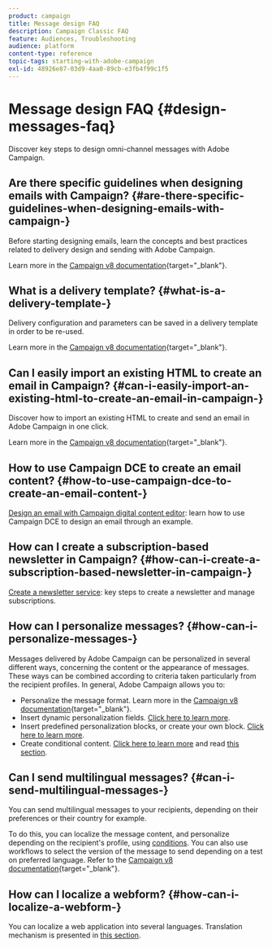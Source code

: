 ```yaml
---
product: campaign
title: Message design FAQ
description: Campaign Classic FAQ
feature: Audiences, Troubleshooting
audience: platform
content-type: reference
topic-tags: starting-with-adobe-campaign
exl-id: 48926e87-03d9-4aa0-89cb-e3fb4f99c1f5
---
```

# Message design FAQ {#design-messages-faq}



Discover key steps to design omni-channel messages with Adobe Campaign.

## Are there specific guidelines when designing emails with Campaign? {#are-there-specific-guidelines-when-designing-emails-with-campaign-}

Before starting designing emails, learn the concepts and best practices related to delivery design and sending with Adobe Campaign.

Learn more in the [Campaign v8 documentation](https://experienceleague.adobe.com/docs/campaign/campaign-v8/send/delivery-best-practices.html){target="_blank"}.

## What is a delivery template? {#what-is-a-delivery-template-}

Delivery configuration and parameters can be saved in a delivery template in order to be re-used.

Learn more in the [Campaign v8 documentation](https://experienceleague.adobe.com/docs/campaign/campaign-v8/send/create-templates.html){target="_blank"}.

## Can I easily import an existing HTML to create an email in Campaign? {#can-i-easily-import-an-existing-html-to-create-an-email-in-campaign-}

Discover how to import an existing HTML to create and send an email in Adobe Campaign in one click.

Learn more in the [Campaign v8 documentation](https://experienceleague.adobe.com/docs/campaign/campaign-v8/send/emails/defining-the-email-content.html#message-content){target="_blank"}.

## How to use Campaign DCE to create an email content? {#how-to-use-campaign-dce-to-create-an-email-content-}

[Design an email with Campaign digital content editor](../../web/using/use-case-creating-an-email-delivery.md): learn how to use Campaign DCE to design an email through an example.

## How can I create a subscription-based newsletter in Campaign? {#how-can-i-create-a-subscription-based-newsletter-in-campaign-}

[Create a newsletter service](../../delivery/using/managing-subscriptions.md): key steps to create a newsletter and manage subscriptions.

## How can I personalize messages? {#how-can-i-personalize-messages-}

Messages delivered by Adobe Campaign can be personalized in several different ways, concerning the content or the appearance of messages. These ways can be combined according to criteria taken particularly from the recipient profiles. In general, Adobe Campaign allows you to:

* Personalize the message format. Learn more in the [Campaign v8 documentation](https://experienceleague.adobe.com/docs/campaign/campaign-v8/send/emails/defining-the-email-content.html#message-content){target="_blank"}.
* Insert dynamic personalization fields. [Click here to learn more](../../delivery/using/personalization-fields.md).
* Insert predefined personalization blocks, or create your own block. [Click here to learn more](../../delivery/using/personalization-blocks.md).
* Create conditional content. [Click here to learn more](../../delivery/using/conditional-content.md) and read [this section](../../delivery/using/conditional-content.md).

## Can I send multilingual messages? {#can-i-send-multilingual-messages-}

You can send multilingual messages to your recipients, depending on their preferences or their country for example.

To do this, you can localize the message content, and personalize depending on the recipient's profile, using [conditions](../../delivery/using/conditional-content.md). You can also use workflows to select the version of the message to send depending on a test on preferred language. Refer to the [Campaign v8 documentation](https://experienceleague.adobe.com/docs/campaign/automation/workflows/wf-activities/targeting-activities/split.html){target="_blank"}.

## How can I localize a webform? {#how-can-i-localize-a-webform-}

You can localize a web application into several languages. Translation mechanism is presented in [this section](../../web/using/translating-a-web-form.md).
